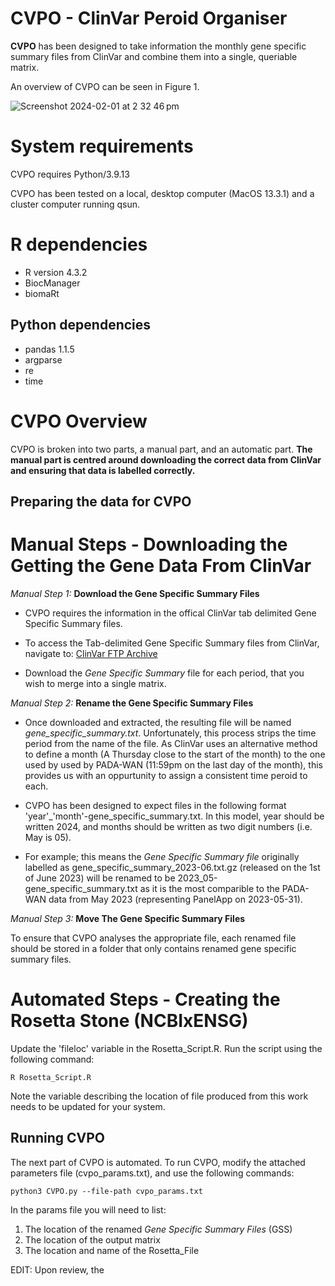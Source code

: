 <h1> CVPO - ClinVar Peroid Organiser </h1>

**CVPO** has been designed to take information the monthly gene specific summary files from ClinVar and combine them into a single, queriable matrix. 

An overview of CVPO can be seen in Figure 1.

![Screenshot 2024-02-01 at 2 32 46 pm](https://github.com/MedicalGenomicsLab/Vigelint/assets/15273099/bea6aed6-4184-4972-8674-8e8f0550d4fd)

# System requirements
CVPO requires Python/3.9.13

CVPO has been tested on a local, desktop computer (MacOS 13.3.1) and a cluster computer running qsun.

# R dependencies 
- R version 4.3.2
- BiocManager
- biomaRt 

## Python dependencies
- pandas 1.1.5
- argparse
- re
- time

# CVPO Overview 

CVPO is broken into two parts, a manual part, and an automatic part. **The manual part is centred around downloading the correct data from ClinVar and ensuring that data is labelled correctly.**

<h2> Preparing the data for CVPO </h2>

# Manual Steps - Downloading the Getting the Gene Data From ClinVar

_Manual Step 1:_ **Download the Gene Specific Summary Files**

- CVPO requires the information in the offical ClinVar tab delimited Gene Specific Summary files.

- To access the Tab-delimited Gene Specific Summary files from ClinVar, navigate to:
  [ClinVar FTP Archive](https://ftp.ncbi.nlm.nih.gov/pub/clinvar/tab_delimited/archive/)

- Download the _Gene Specific Summary_ file for each period, that you wish to merge into a single matrix.

_Manual Step 2:_ **Rename the Gene Specific Summary Files**
- Once downloaded and extracted, the resulting file will be named _gene_specific_summary.txt_. Unfortunately, this process strips the time period from the name of the file.
As ClinVar uses an alternative method to define a month (A Thursday close to the start of the month) to the one used by used by PADA-WAN (11:59pm on the last day of the month), this provides us with an oppurtunity to assign a consistent time peroid to each.

- CVPO has been designed to expect files in the following format 'year'_'month'-gene_specific_summary.txt. In this model, year should be written 2024, and months should be written as two digit numbers (i.e. May is 05).

- For example; this means the _Gene Specific Summary file_ originally labelled as gene_specific_summary_2023-06.txt.gz (released on the 1st of June 2023) will be renamed to be 2023_05-gene_specific_summary.txt as it is the most comparible to the PADA-WAN data from May 2023 (representing PanelApp on 2023-05-31).
 
_Manual Step 3:_ **Move The Gene Specific Summary Files**

To ensure that CVPO analyses the appropriate file, each renamed file should be stored in a folder that only contains renamed gene specific summary files.

# Automated Steps - Creating the Rosetta Stone (NCBIxENSG)

Update the 'fileloc' variable in the Rosetta_Script.R.
Run the script using the following command:

    R Rosetta_Script.R 

Note the variable describing the location of file produced from this work needs to be updated for your system.

<h2> Running CVPO </h2>

The next part of CVPO is automated. To run CVPO, modify the attached parameters file (cvpo_params.txt), and use the following commands:

    python3 CVPO.py --file-path cvpo_params.txt

In the params file you will need to list:
1. The location of the renamed _Gene Specific Summary Files_ (GSS)
2. The location of the output matrix
3. The location and name of the Rosetta_File


EDIT:
Upon review, the 
